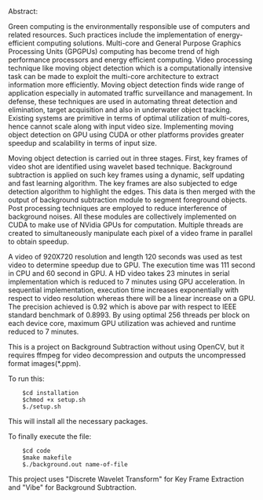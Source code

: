 
Abstract:

Green computing is the environmentally responsible use of computers and related
resources. Such practices include the implementation of energy-efficient computing
solutions. Multi-core and General Purpose Graphics Processing Units (GPGPUs)
computing has become trend of high performance processors and energy efficient
computing. Video processing technique like moving object detection which is a
computationally intensive task can be made to exploit the multi-core architecture to
extract information more efficiently. Moving object detection finds wide range of
application especially in automated traffic surveillance and management. In defense,
these techniques are used in automating threat detection and elimination, target
acquisition and also in underwater object tracking. Existing systems are primitive in terms
of optimal utilization of multi-cores, hence cannot scale along with input video size.
Implementing moving object detection on GPU using CUDA or other platforms provides
greater speedup and scalability in terms of input size.

Moving object detection is carried out in three stages. First, key frames of video
shot are identified using wavelet based technique. Background subtraction is applied on
such key frames using a dynamic, self updating and fast learning algorithm. The key
frames are also subjected to edge detection algorithm to highlight the edges. This data is
then merged with the output of background subtraction module to segment foreground
objects. Post processing techniques are employed to reduce interference of background
noises. All these modules are collectively implemented on CUDA to make use of NVidia
GPUs for computation. Multiple threads are created to simultaneously manipulate each
pixel of a video frame in parallel to obtain speedup.

A video of 920X720 resolution and length 120 seconds was used as test video to
determine speedup due to GPU. The execution time was 111 second in CPU and 60
second in GPU. A HD video takes 23 minutes in serial implementation which is reduced
to 7 minutes using GPU acceleration. In sequential implementation, execution time
increases exponentially with respect to video resolution whereas there will be a linear
increase on a GPU. The precision achieved is 0.92 which is above par with respect to
IEEE standard benchmark of 0.8993. By using optimal 256 threads per block on each
device core, maximum GPU utilization was achieved and runtime reduced to 7 minutes.


This is a project on Background Subtraction without using OpenCV, but it requires ffmpeg for video decompression and outputs the uncompressed format images(*.ppm).

To run this:
		  
        $cd installation
		$chmod +x setup.sh
		$./setup.sh
This will install all the necessary packages. 

To finally execute the file:
		
        $cd code
        $make makefile
		$./background.out name-of-file

This project uses "Discrete Wavelet Transform" for Key Frame Extraction and "Vibe" for Background Subtraction.  
